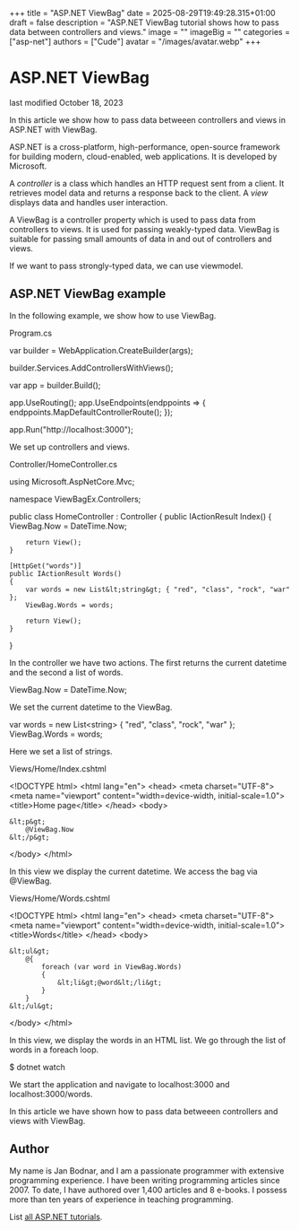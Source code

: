 +++
title = "ASP.NET ViewBag"
date = 2025-08-29T19:49:28.315+01:00
draft = false
description = "ASP.NET ViewBag tutorial shows how to pass data between controllers and views."
image = ""
imageBig = ""
categories = ["asp-net"]
authors = ["Cude"]
avatar = "/images/avatar.webp"
+++

# ASP.NET ViewBag

last modified October 18, 2023

In this article we show how to pass data betweeen controllers and views in 
ASP.NET with ViewBag.

ASP.NET is a cross-platform, high-performance, open-source framework for
building modern, cloud-enabled, web applications. It is developed by Microsoft.

A *controller* is a class which handles an HTTP request sent from a
client. It retrieves model data and returns a response back to the client.
A *view* displays data and handles user interaction.

A ViewBag is a controller property which is used to pass data from 
controllers to views. It is used for passing weakly-typed data. ViewBag is 
suitable for passing small amounts of data in and out of controllers and views.

If we want to pass strongly-typed data, we can use viewmodel.

## ASP.NET ViewBag example

In the following example, we show how to use ViewBag.

Program.cs
  

var builder = WebApplication.CreateBuilder(args);

builder.Services.AddControllersWithViews();

var app = builder.Build();

app.UseRouting();
app.UseEndpoints(endppoints =&gt;
{
    endppoints.MapDefaultControllerRoute();
});

app.Run("http://localhost:3000");

We set up controllers and views.

Controller/HomeController.cs
  

using Microsoft.AspNetCore.Mvc;

namespace ViewBagEx.Controllers;

public class HomeController : Controller
{
    public IActionResult Index()
    {
        ViewBag.Now = DateTime.Now;

        return View();
    }

    [HttpGet("words")]
    public IActionResult Words()
    {
        var words = new List&lt;string&gt; { "red", "class", "rock", "war" };
        ViewBag.Words = words;
        
        return View();
    }
}

In the controller we have two actions. The first returns the current datetime 
and the second a list of words.

ViewBag.Now = DateTime.Now;

We set the current datetime to the ViewBag.

var words = new List&lt;string&gt; { "red", "class", "rock", "war" };
ViewBag.Words = words;

Here we set a list of strings.

Views/Home/Index.cshtml
  

&lt;!DOCTYPE html&gt;
&lt;html lang="en"&gt;
&lt;head&gt;
    &lt;meta charset="UTF-8"&gt;
    &lt;meta name="viewport" content="width=device-width, initial-scale=1.0"&gt;
    &lt;title&gt;Home page&lt;/title&gt;
&lt;/head&gt;
&lt;body&gt;

    &lt;p&gt;
        @ViewBag.Now
    &lt;/p&gt;
    
&lt;/body&gt;
&lt;/html&gt;

In this view we display the current datetime. We access the bag via
@ViewBag.

Views/Home/Words.cshtml
  

&lt;!DOCTYPE html&gt;
&lt;html lang="en"&gt;
&lt;head&gt;
    &lt;meta charset="UTF-8"&gt;
    &lt;meta name="viewport" content="width=device-width, initial-scale=1.0"&gt;
    &lt;title&gt;Words&lt;/title&gt;
&lt;/head&gt;
&lt;body&gt;

    &lt;ul&gt;
        @{
            foreach (var word in ViewBag.Words)
            {
                &lt;li&gt;@word&lt;/li&gt;
            }
        }
    &lt;/ul&gt;
&lt;/body&gt;
&lt;/html&gt;

In this view, we display the words in an HTML list. We go through the list of 
words in a foreach loop.

$ dotnet watch

We start the application and navigate to localhost:3000 
and localhost:3000/words.

In this article we have shown how to pass data betweeen controllers and views 
with ViewBag.

## Author

My name is Jan Bodnar, and I am a passionate programmer with extensive
programming experience. I have been writing programming articles since 2007.
To date, I have authored over 1,400 articles and 8 e-books. I possess more
than ten years of experience in teaching programming.

List [all ASP.NET tutorials](/all/#asp-net).